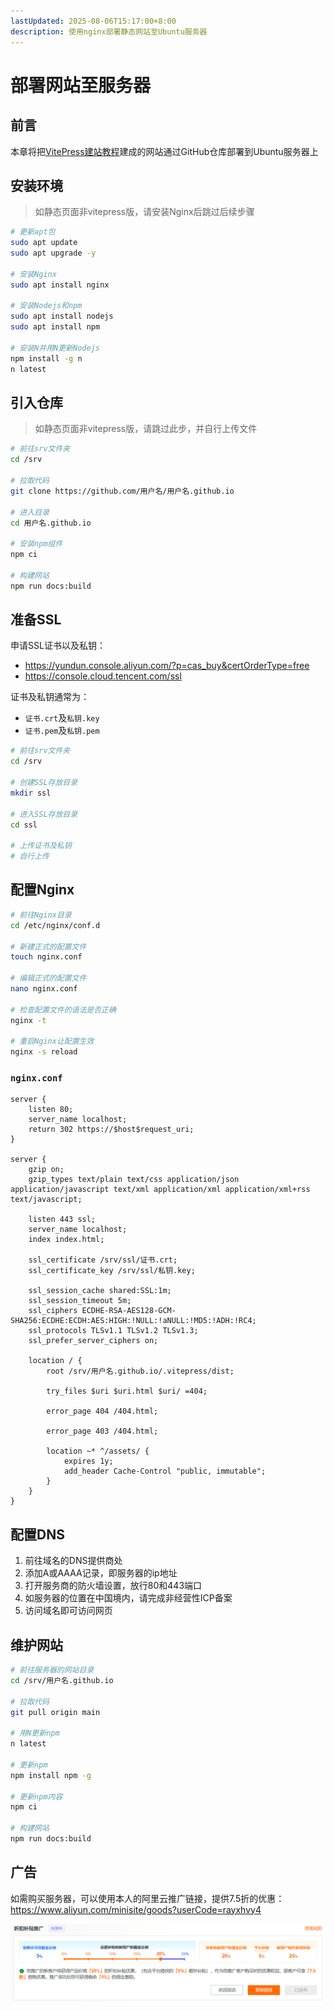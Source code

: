 ```yaml
---
lastUpdated: 2025-08-06T15:17:00+8:00
description: 使用nginx部署静态网站至Ubuntu服务器
---
```


# 部署网站至服务器

## 前言

本章将把[VitePress建站教程](/VitePress/)建成的网站通过GitHub仓库部署到Ubuntu服务器上

## 安装环境

> 如静态页面非vitepress版，请安装Nginx后跳过后续步骤

```bash
# 更新apt包
sudo apt update
sudo apt upgrade -y

# 安装Nginx
sudo apt install nginx

# 安装Nodejs和npm
sudo apt install nodejs
sudo apt install npm

# 安装N并用N更新Nodejs
npm install -g n
n latest
```

## 引入仓库

> 如静态页面非vitepress版，请跳过此步，并自行上传文件

```bash
# 前往srv文件夹
cd /srv

# 拉取代码
git clone https://github.com/用户名/用户名.github.io

# 进入目录
cd 用户名.github.io

# 安装npm组件
npm ci

# 构建网站
npm run docs:build
```

## 准备SSL

申请SSL证书以及私钥：

- <https://yundun.console.aliyun.com/?p=cas_buy&certOrderType=free>
- <https://console.cloud.tencent.com/ssl>

证书及私钥通常为：

- `证书.crt`及`私钥.key`
- `证书.pem`及`私钥.pem`

```bash
# 前往srv文件夹
cd /srv

# 创建SSL存放目录
mkdir ssl

# 进入SSL存放目录
cd ssl

# 上传证书及私钥
# 自行上传
```

## 配置Nginx

```bash
# 前往Nginx目录
cd /etc/nginx/conf.d

# 新建正式的配置文件
touch nginx.conf

# 编辑正式的配置文件
nano nginx.conf

# 检查配置文件的语法是否正确
nginx -t

# 重启Nginx让配置生效
nginx -s reload
```

### `nginx.conf`

```nginx{15,16,25}
server {
    listen 80;
    server_name localhost;
    return 302 https://$host$request_uri;
}

server {
    gzip on;
    gzip_types text/plain text/css application/json application/javascript text/xml application/xml application/xml+rss text/javascript;

    listen 443 ssl;
    server_name localhost;
    index index.html;

    ssl_certificate /srv/ssl/证书.crt;
    ssl_certificate_key /srv/ssl/私钥.key;

    ssl_session_cache shared:SSL:1m;
    ssl_session_timeout 5m;
    ssl_ciphers ECDHE-RSA-AES128-GCM-SHA256:ECDHE:ECDH:AES:HIGH:!NULL:!aNULL:!MD5:!ADH:!RC4;
    ssl_protocols TLSv1.1 TLSv1.2 TLSv1.3;
    ssl_prefer_server_ciphers on;

    location / {
        root /srv/用户名.github.io/.vitepress/dist;

        try_files $uri $uri.html $uri/ =404;

        error_page 404 /404.html;

        error_page 403 /404.html;

        location ~* ^/assets/ {
            expires 1y;
            add_header Cache-Control "public, immutable";
        }
    }
}
```

## 配置DNS

1. 前往域名的DNS提供商处
2. 添加A或AAAA记录，即服务器的ip地址
3. 打开服务商的防火墙设置，放行80和443端口
4. 如服务器的位置在中国境内，请完成非经营性ICP备案
5. 访问域名即可访问网页

## 维护网站

```bash
# 前往服务器的网站目录
cd /srv/用户名.github.io

# 拉取代码
git pull origin main

# 用N更新npm
n latest

# 更新npm
npm install npm -g

# 更新npm内容
npm ci

# 构建网站
npm run docs:build
```

## 广告

如需购买服务器，可以使用本人的阿里云推广链接，提供7.5折的优惠：<https://www.aliyun.com/minisite/goods?userCode=rayxhvy4>

![ad](ad.png)
